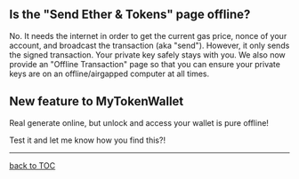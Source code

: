 ## Is the "Send Ether & Tokens" page offline?


No. It needs the internet in order to get the current gas price, nonce
of your account, and broadcast the transaction (aka "send"). However, it
only sends the signed transaction. Your private key safely stays with
you. We also now provide an "Offline Transaction" page so that you can
ensure your private keys are on an offline/airgapped computer at all
times.

## New feature to MyTokenWallet

Real generate online, but unlock and access your wallet is pure offline!

Test it and let me know how you find this?!

***
[back to TOC](https://github.com/Zwilla/mytokenwallet.com/blob/master/docs/DOCS-TOC.md)
